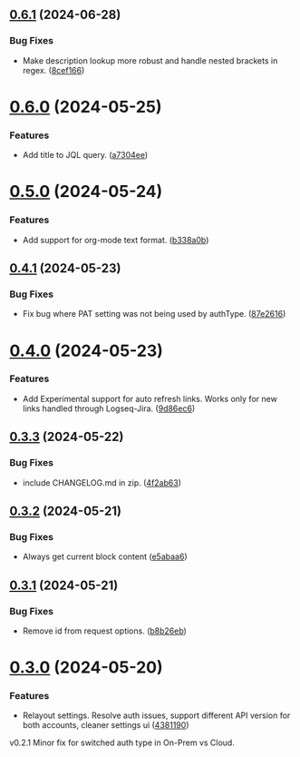 ## [0.6.1](https://github.com/adyscorpius/logseq-jira/compare/v0.6.0...v0.6.1) (2024-06-28)


### Bug Fixes

*  Make description lookup more robust and handle nested brackets in regex. ([8cef166](https://github.com/adyscorpius/logseq-jira/commit/8cef166d6a1a9fdde70e22bf58f40c21ad61594d))

# [0.6.0](https://github.com/adyscorpius/logseq-jira/compare/v0.5.0...v0.6.0) (2024-05-25)


### Features

* Add title to JQL query. ([a7304ee](https://github.com/adyscorpius/logseq-jira/commit/a7304ee4995cb5e8589aa89903c0717470857a75))

# [0.5.0](https://github.com/adyscorpius/logseq-jira/compare/v0.4.1...v0.5.0) (2024-05-24)


### Features

* Add support for org-mode text format. ([b338a0b](https://github.com/adyscorpius/logseq-jira/commit/b338a0bab0c762ca4a806651fff1b4a48b6e1be4))

## [0.4.1](https://github.com/adyscorpius/logseq-jira/compare/v0.4.0...v0.4.1) (2024-05-23)


### Bug Fixes

* Fix bug where PAT setting was not being used by authType. ([87e2616](https://github.com/adyscorpius/logseq-jira/commit/87e2616b3799b14e2c54a9f69551692e52145bec))

# [0.4.0](https://github.com/adyscorpius/logseq-jira/compare/v0.3.3...v0.4.0) (2024-05-23)


### Features

* Add Experimental support for auto refresh links. Works only for new links handled through Logseq-Jira. ([9d86ec6](https://github.com/adyscorpius/logseq-jira/commit/9d86ec6c663f442742167a9f3c60b9a4ddd7d41e))

## [0.3.3](https://github.com/adyscorpius/logseq-jira/compare/v0.3.2...v0.3.3) (2024-05-22)


### Bug Fixes

* include CHANGELOG.md in zip. ([4f2ab63](https://github.com/adyscorpius/logseq-jira/commit/4f2ab6330af35d32a2acc8a0ebdca256244f762d))

## [0.3.2](https://github.com/adyscorpius/logseq-jira/compare/v0.3.1...v0.3.2) (2024-05-21)


### Bug Fixes

* Always get current block content ([e5abaa6](https://github.com/adyscorpius/logseq-jira/commit/e5abaa641d828f36a9d3d703e4abb7de45719666))

## [0.3.1](https://github.com/adyscorpius/logseq-jira/compare/v0.3.0...v0.3.1) (2024-05-21)


### Bug Fixes

* Remove id from request options. ([b8b26eb](https://github.com/adyscorpius/logseq-jira/commit/b8b26eb4cb30f17ef696b0aa42ede97790d12fcf))

# [0.3.0](https://github.com/adyscorpius/logseq-jira/compare/v0.2.1...v0.3.0) (2024-05-20)


### Features

* Relayout settings. Resolve auth issues, support different API version for both accounts, cleaner settings ui ([4381190](https://github.com/adyscorpius/logseq-jira/commit/4381190ca7b365d50979eda478e473b1a8f4b2bd))

v0.2.1 Minor fix for switched auth type in On-Prem vs Cloud.
